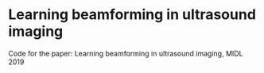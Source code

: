 # Learning beamforming in ultrasound imaging
Code for the paper: Learning beamforming in ultrasound imaging, MIDL 2019
